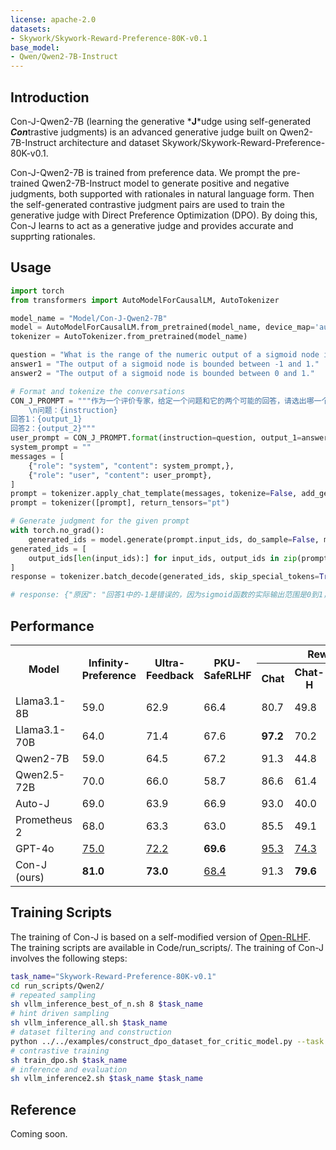 ```yaml
---
license: apache-2.0
datasets:
- Skywork/Skywork-Reward-Preference-80K-v0.1
base_model:
- Qwen/Qwen2-7B-Instruct
---
```


## Introduction

Con-J-Qwen2-7B (learning the generative \***J***udge using self-generated ***Con***trastive judgments) is an advanced generative judge built on Qwen2-7B-Instruct architecture and dataset Skywork/Skywork-Reward-Preference-80K-v0.1. 

Con-J-Qwen2-7B is trained from preference data. We prompt the pre-trained Qwen2-7B-Instruct model to generate positive and negative judgments, both supported with rationales in natural language form. Then the self-generated contrastive judgment pairs are used to train the generative judge with Direct Preference Optimization (DPO). By doing this, Con-J learns to act as a generative judge and provides accurate and supprting rationales.

## Usage

```python
import torch
from transformers import AutoModelForCausalLM, AutoTokenizer

model_name = "Model/Con-J-Qwen2-7B"
model = AutoModelForCausalLM.from_pretrained(model_name, device_map='auto', trust_remote_code=True)
tokenizer = AutoTokenizer.from_pretrained(model_name)

question = "What is the range of the numeric output of a sigmoid node in a neural network?"
answer1 = "The output of a sigmoid node is bounded between -1 and 1."
answer2 = "The output of a sigmoid node is bounded between 0 and 1."

# Format and tokenize the conversations
CON_J_PROMPT = """作为一个评价专家，给定一个问题和它的两个可能的回答，请选出哪一个回答在连贯性、准确性、覆盖度和上述定义的整体质量方面最为符合。请用JSON格式输出你的判断, 其中"原因"是你提供的解释，"更好的回答"是整数类型的1或2，例如{{"原因": "你的解释", "更好的回答": 1}}。以下是问题和候选回答的内容：
    \n问题：{instruction}
回答1：{output_1}
回答2：{output_2}"""
user_prompt = CON_J_PROMPT.format(instruction=question, output_1=answer1, output_2=answer2)
system_prompt = ""
messages = [
    {"role": "system", "content": system_prompt,},
    {"role": "user", "content": user_prompt},
]
prompt = tokenizer.apply_chat_template(messages, tokenize=False, add_generation_prompt=True)
prompt = tokenizer([prompt], return_tensors="pt")

# Generate judgment for the given prompt
with torch.no_grad():
    generated_ids = model.generate(prompt.input_ids, do_sample=False, max_new_tokens=2048,)
generated_ids = [
    output_ids[len(input_ids):] for input_ids, output_ids in zip(prompt.input_ids, generated_ids)
]
response = tokenizer.batch_decode(generated_ids, skip_special_tokens=True)[0]

# response: {"原因": "回答1中的-1是错误的，因为sigmoid函数的实际输出范围是0到1，而不是包括-1。回答2准确地描述了sigmoid函数的输出范围是0到1。",\n "更好的回答": 2}

```


## Performance

<table>
  <tr>
    <th rowspan="2">Model</th>
    <th rowspan="2">Infinity-<br>Preference</th>
    <th rowspan="2">Ultra-<br>Feedback</th>
    <th rowspan="2">PKU-<br>SafeRLHF</th>
    <th colspan="4">Reward-Bench</th>
  </tr>
  <tr>
    <th>Chat</th>
    <th>Chat-H</th>
    <th>Safety</th>
    <th>Reasoning</th>
  </tr>
  <tr>
    <td>Llama3.1-8B</td>
    <td>59.0</td>
    <td>62.9</td>
    <td>66.4</td>
    <td>80.7</td>
    <td>49.8</td>
    <td>64.0</td>
    <td>68.1</td>
  </tr>
  <tr>
    <td>Llama3.1-70B</td>
    <td>64.0</td>
    <td>71.4</td>
    <td>67.6</td>
    <td><b>97.2</b></td>
    <td>70.2</td>
    <td>82.8</td>
    <td>86.0</td>
  </tr>
  <tr>
    <td>Qwen2-7B</td>
    <td>59.0</td>
    <td>64.5</td>
    <td>67.2</td>
    <td>91.3</td>
    <td>44.8</td>
    <td>73.6</td>
    <td>69.0</td>
  </tr>
  <tr>
    <td>Qwen2.5-72B</td>
    <td>70.0</td>
    <td>66.0</td>
    <td>58.7</td>
    <td>86.6</td>
    <td>61.4</td>
    <td>74.5</td>
    <td><b>90.7</b></td>
  </tr>
  <tr>
    <td>Auto-J</td>
    <td>69.0</td>
    <td>63.9</td>
    <td>66.9</td>
    <td>93.0</td>
    <td>40.0</td>
    <td>65.5</td>
    <td>50.5</td>
  </tr>
  <tr>
    <td>Prometheus 2</td>
    <td>68.0</td>
    <td>63.3</td>
    <td>63.0</td>
    <td>85.5</td>
    <td>49.1</td>
    <td>77.1</td>
    <td>76.5</td>
  </tr>
  <tr>
    <td>GPT-4o</td>
    <td><u>75.0</u></td>
    <td><u>72.2</u></td>
    <td><b>69.6</b></td>
    <td><u>95.3</u></td>
    <td><u>74.3</u></td>
    <td><u>87.6</u></td>
    <td>86.9</td>
  </tr>
  <tr>
    <td>Con-J (ours)</td>
    <td><b>81.0</b></td>
    <td><b>73.0</b></td>
    <td><u>68.4</u></td>
    <td>91.3</td>
    <td><b>79.6</b></td>
    <td><b>88.0</b></td>
    <td><u>87.1</u></td>
  </tr>
</table>

## Training Scripts
The training of Con-J is based on a self-modified version of [Open-RLHF](https://github.com/OpenRLHF/OpenRLHF).
The training scripts are available in Code/run_scripts/. The training of Con-J involves the following steps:
```bash
task_name="Skywork-Reward-Preference-80K-v0.1"
cd run_scripts/Qwen2/
# repeated sampling
sh vllm_inference_best_of_n.sh 8 $task_name
# hint driven sampling
sh vllm_inference_all.sh $task_name
# dataset filtering and construction
python ../../examples/construct_dpo_dataset_for_critic_model.py --task $task_name
# contrastive training
sh train_dpo.sh $task_name
# inference and evaluation
sh vllm_inference2.sh $task_name $task_name
```

## Reference
Coming soon.


